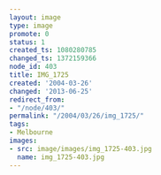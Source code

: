 ```yaml
---
layout: image
type: image
promote: 0
status: 1
created_ts: 1080280785
changed_ts: 1372159366
node_id: 403
title: IMG_1725
created: '2004-03-26'
changed: '2013-06-25'
redirect_from:
- "/node/403/"
permalink: "/2004/03/26/img_1725/"
tags:
- Melbourne
images:
- src: image/images/img_1725-403.jpg
  name: img_1725-403.jpg
---
```


